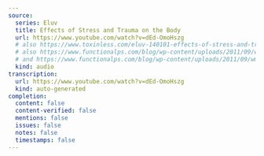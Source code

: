 ```yaml
---
source:
  series: Eluv
  title: Effects of Stress and Trauma on the Body
  url: https://www.youtube.com/watch?v=dEd-OmoHszg
  # also https://www.toxinless.com/eluv-140101-effects-of-stress-and-trauma-on-the-body.mp3
  # also https://www.functionalps.com/blog/wp-content/uploads/2011/09/wmnfFPS_000000_000001_ultra1_335FPS1.mp3
  # and https://www.functionalps.com/blog/wp-content/uploads/2011/09/wmnfFPS_000000_000002_ultra2_335FPS2.mp3
  kind: audio
transcription:
  url: https://www.youtube.com/watch?v=dEd-OmoHszg
  kind: auto-generated
completion:
  content: false
  content-verified: false
  mentions: false
  issues: false
  notes: false
  timestamps: false
---
```

